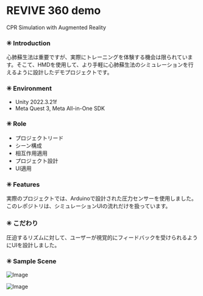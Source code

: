 # REVIVE 360 demo 
CPR Simulation with Augmented Reality 

### ✳ Introduction
心肺蘇生法は重要ですが、実際にトレーニングを体験する機会は限られています。そこて、HMDを使用して、より手軽に心肺蘇生法のシミュレーションを行えるように設計したデモプロジェクトです。

### ✳ Environment 
* Unity 2022.3.21f 
* Meta Quest 3, Meta All-in-One SDK

### ✳ Role 
* プロジェクトリード
* シーン構成
* 相互作用適用
* プロジェクト設計
* UI適用

### ✳ Features
実際のプロジェクトでは、Arduinoで設計された圧力センサーを使用しました。このレポジトリは、シミュレーションUIの流れだけを扱っています。

### ✳ こだわり
圧迫するリズムに対して、ユーザーが視覚的にフィードバックを受けられるようにUIを設計しました。

### ✳ Sample Scene

![Image](https://github.com/user-attachments/assets/70324e1e-4cfd-44fd-bcb9-cba5c2696920)

![Image](https://github.com/user-attachments/assets/37dfd86e-8163-4e34-991c-a1cfa5c10a56)
